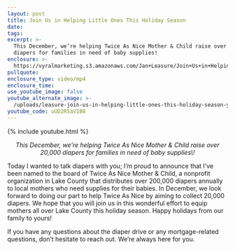 ```yaml
---
layout: post
title: Join Us in Helping Little Ones This Holiday Season
date:
tags:
excerpt: >-
  This December, we’re helping Twice As Nice Mother & Child raise over 20,000
  diapers for families in need of baby supplies!
enclosure: >-
  https://vyralmarketing.s3.amazonaws.com/Jan+Leasure/Join+Us+in+Helping+Little+Ones+This+Holiday+Season.mp4
pullquote:
enclosure_type: video/mp4
enclosure_time:
use_youtube_image: false
youtube_alternate_image: >-
  /uploads/leasure-join-us-in-helping-little-ones-this-holiday-season-youtube.jpg
youtube_code: uUD2R5aVIB8
---
```


{% include youtube.html %}

<p style="text-align: center;"><em>This December, we’re helping Twice As Nice Mother & Child raise over 20,000 diapers for families in need of baby supplies\!</em></p>

Today I wanted to talk diapers with you; I’m proud to announce that I’ve been named to the board of Twice As Nice Mother & Child, a nonprofit organization in Lake County that distributes over 200,000 diapers annually to local mothers who need supplies for their babies. In December, we look forward to doing our part to help Twice As Nice by aiming to collect 20,000 diapers. We hope that you will join us in this wonderful effort to equip mothers all over Lake County this holiday season. Happy holidays from our family to yours\!&nbsp;

If you have any questions about the diaper drive or any mortgage-related questions, don’t hesitate to reach out. We’re always here for you.